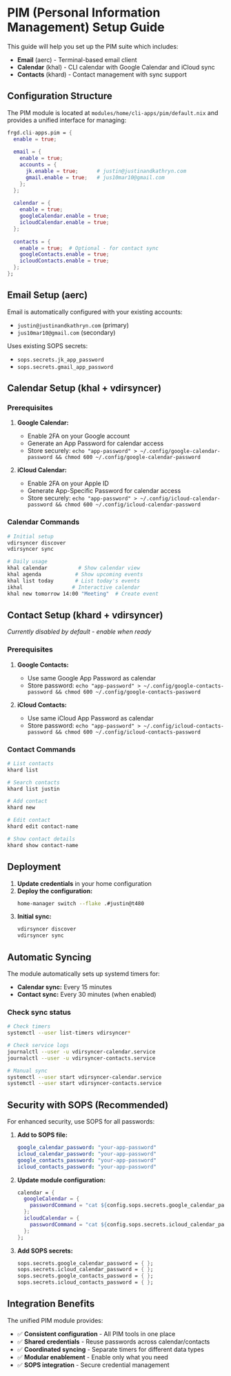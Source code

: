 # PIM (Personal Information Management) Setup Guide

This guide will help you set up the PIM suite which includes:
- **Email** (aerc) - Terminal-based email client
- **Calendar** (khal) - CLI calendar with Google Calendar and iCloud sync
- **Contacts** (khard) - Contact management with sync support

## Configuration Structure

The PIM module is located at `modules/home/cli-apps/pim/default.nix` and provides a unified interface for managing:

```nix
frgd.cli-apps.pim = {
  enable = true;
  
  email = {
    enable = true;
    accounts = {
      jk.enable = true;      # justin@justinandkathryn.com
      gmail.enable = true;   # jus10mar10@gmail.com
    };
  };
  
  calendar = {
    enable = true;
    googleCalendar.enable = true;
    icloudCalendar.enable = true;
  };
  
  contacts = {
    enable = true;  # Optional - for contact sync
    googleContacts.enable = true;
    icloudContacts.enable = true;
  };
};
```

## Email Setup (aerc)

Email is automatically configured with your existing accounts:
- `justin@justinandkathryn.com` (primary)
- `jus10mar10@gmail.com` (secondary)

Uses existing SOPS secrets:
- `sops.secrets.jk_app_password`
- `sops.secrets.gmail_app_password`

## Calendar Setup (khal + vdirsyncer)

### Prerequisites

1. **Google Calendar:**
   - Enable 2FA on your Google account
   - Generate an App Password for calendar access
   - Store securely: `echo "app-password" > ~/.config/google-calendar-password && chmod 600 ~/.config/google-calendar-password`

2. **iCloud Calendar:**
   - Enable 2FA on your Apple ID
   - Generate App-Specific Password for calendar access
   - Store securely: `echo "app-password" > ~/.config/icloud-calendar-password && chmod 600 ~/.config/icloud-calendar-password`

### Calendar Commands

```bash
# Initial setup
vdirsyncer discover
vdirsyncer sync

# Daily usage
khal calendar          # Show calendar view
khal agenda           # Show upcoming events
khal list today       # List today's events
ikhal                # Interactive calendar
khal new tomorrow 14:00 "Meeting"  # Create event
```

## Contact Setup (khard + vdirsyncer)

*Currently disabled by default - enable when ready*

### Prerequisites

1. **Google Contacts:**
   - Use same Google App Password as calendar
   - Store password: `echo "app-password" > ~/.config/google-contacts-password && chmod 600 ~/.config/google-contacts-password`

2. **iCloud Contacts:**
   - Use same iCloud App Password as calendar  
   - Store password: `echo "app-password" > ~/.config/icloud-contacts-password && chmod 600 ~/.config/icloud-contacts-password`

### Contact Commands

```bash
# List contacts
khard list

# Search contacts
khard list justin

# Add contact
khard new

# Edit contact
khard edit contact-name

# Show contact details
khard show contact-name
```

## Deployment

1. **Update credentials** in your home configuration
2. **Deploy the configuration:**
   ```bash
   home-manager switch --flake .#justin@t480
   ```
3. **Initial sync:**
   ```bash
   vdirsyncer discover
   vdirsyncer sync
   ```

## Automatic Syncing

The module automatically sets up systemd timers for:
- **Calendar sync:** Every 15 minutes
- **Contact sync:** Every 30 minutes (when enabled)

### Check sync status

```bash
# Check timers
systemctl --user list-timers vdirsyncer*

# Check service logs
journalctl --user -u vdirsyncer-calendar.service
journalctl --user -u vdirsyncer-contacts.service

# Manual sync
systemctl --user start vdirsyncer-calendar.service
systemctl --user start vdirsyncer-contacts.service
```

## Security with SOPS (Recommended)

For enhanced security, use SOPS for all passwords:

1. **Add to SOPS file:**
   ```yaml
   google_calendar_password: "your-app-password"
   icloud_calendar_password: "your-app-password"
   google_contacts_password: "your-app-password"
   icloud_contacts_password: "your-app-password"
   ```

2. **Update module configuration:**
   ```nix
   calendar = {
     googleCalendar = {
       passwordCommand = "cat ${config.sops.secrets.google_calendar_password.path}";
     };
     icloudCalendar = {
       passwordCommand = "cat ${config.sops.secrets.icloud_calendar_password.path}";
     };
   };
   ```

3. **Add SOPS secrets:**
   ```nix
   sops.secrets.google_calendar_password = { };
   sops.secrets.icloud_calendar_password = { };
   sops.secrets.google_contacts_password = { };
   sops.secrets.icloud_contacts_password = { };
   ```

## Integration Benefits

The unified PIM module provides:
- ✅ **Consistent configuration** - All PIM tools in one place
- ✅ **Shared credentials** - Reuse passwords across calendar/contacts
- ✅ **Coordinated syncing** - Separate timers for different data types
- ✅ **Modular enablement** - Enable only what you need
- ✅ **SOPS integration** - Secure credential management